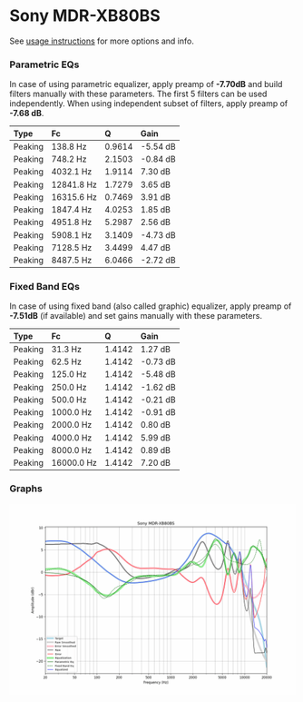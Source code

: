 # Sony MDR-XB80BS
See [usage instructions](https://github.com/jaakkopasanen/AutoEq#usage) for more options and info.

### Parametric EQs
In case of using parametric equalizer, apply preamp of **-7.70dB** and build filters manually
with these parameters. The first 5 filters can be used independently.
When using independent subset of filters, apply preamp of **-7.68 dB**.

| Type    | Fc         |      Q | Gain     |
|:--------|:-----------|:-------|:---------|
| Peaking | 138.8 Hz   | 0.9614 | -5.54 dB |
| Peaking | 748.2 Hz   | 2.1503 | -0.84 dB |
| Peaking | 4032.1 Hz  | 1.9114 | 7.30 dB  |
| Peaking | 12841.8 Hz | 1.7279 | 3.65 dB  |
| Peaking | 16315.6 Hz | 0.7469 | 3.91 dB  |
| Peaking | 1847.4 Hz  | 4.0253 | 1.85 dB  |
| Peaking | 4951.8 Hz  | 5.2987 | 2.56 dB  |
| Peaking | 5908.1 Hz  | 3.1409 | -4.73 dB |
| Peaking | 7128.5 Hz  | 3.4499 | 4.47 dB  |
| Peaking | 8487.5 Hz  | 6.0466 | -2.72 dB |

### Fixed Band EQs
In case of using fixed band (also called graphic) equalizer, apply preamp of **-7.51dB**
(if available) and set gains manually with these parameters.

| Type    | Fc         |      Q | Gain     |
|:--------|:-----------|:-------|:---------|
| Peaking | 31.3 Hz    | 1.4142 | 1.27 dB  |
| Peaking | 62.5 Hz    | 1.4142 | -0.73 dB |
| Peaking | 125.0 Hz   | 1.4142 | -5.48 dB |
| Peaking | 250.0 Hz   | 1.4142 | -1.62 dB |
| Peaking | 500.0 Hz   | 1.4142 | -0.21 dB |
| Peaking | 1000.0 Hz  | 1.4142 | -0.91 dB |
| Peaking | 2000.0 Hz  | 1.4142 | 0.80 dB  |
| Peaking | 4000.0 Hz  | 1.4142 | 5.99 dB  |
| Peaking | 8000.0 Hz  | 1.4142 | 0.89 dB  |
| Peaking | 16000.0 Hz | 1.4142 | 7.20 dB  |

### Graphs
![](./Sony%20MDR-XB80BS.png)